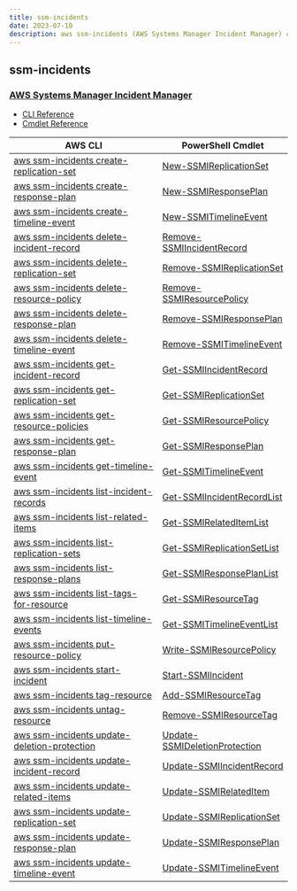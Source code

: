 ```yaml
---
title: ssm-incidents
date: 2023-07-10
description: aws ssm-incidents (AWS Systems Manager Incident Manager) command/cmdlet list.
---
```


## ssm-incidents

### [AWS Systems Manager Incident Manager](https://aws.amazon.com/systems-manager/)

* [CLI Reference](https://awscli.amazonaws.com/v2/documentation/api/latest/reference/ssm-incidents/index.html)
* [Cmdlet Reference](https://docs.aws.amazon.com/powershell/latest/reference/items/SSMIncidents_cmdlets.html)

|AWS CLI|PowerShell Cmdlet|
|----|----|
|[aws ssm-incidents create-replication-set](https://awscli.amazonaws.com/v2/documentation/api/latest/reference/ssm-incidents/create-replication-set.html)|[New-SSMIReplicationSet](https://docs.aws.amazon.com/powershell/latest/reference/items/New-SSMIReplicationSet.html)|
|[aws ssm-incidents create-response-plan](https://awscli.amazonaws.com/v2/documentation/api/latest/reference/ssm-incidents/create-response-plan.html)|[New-SSMIResponsePlan](https://docs.aws.amazon.com/powershell/latest/reference/items/New-SSMIResponsePlan.html)|
|[aws ssm-incidents create-timeline-event](https://awscli.amazonaws.com/v2/documentation/api/latest/reference/ssm-incidents/create-timeline-event.html)|[New-SSMITimelineEvent](https://docs.aws.amazon.com/powershell/latest/reference/items/New-SSMITimelineEvent.html)|
|[aws ssm-incidents delete-incident-record](https://awscli.amazonaws.com/v2/documentation/api/latest/reference/ssm-incidents/delete-incident-record.html)|[Remove-SSMIIncidentRecord](https://docs.aws.amazon.com/powershell/latest/reference/items/Remove-SSMIIncidentRecord.html)|
|[aws ssm-incidents delete-replication-set](https://awscli.amazonaws.com/v2/documentation/api/latest/reference/ssm-incidents/delete-replication-set.html)|[Remove-SSMIReplicationSet](https://docs.aws.amazon.com/powershell/latest/reference/items/Remove-SSMIReplicationSet.html)|
|[aws ssm-incidents delete-resource-policy](https://awscli.amazonaws.com/v2/documentation/api/latest/reference/ssm-incidents/delete-resource-policy.html)|[Remove-SSMIResourcePolicy](https://docs.aws.amazon.com/powershell/latest/reference/items/Remove-SSMIResourcePolicy.html)|
|[aws ssm-incidents delete-response-plan](https://awscli.amazonaws.com/v2/documentation/api/latest/reference/ssm-incidents/delete-response-plan.html)|[Remove-SSMIResponsePlan](https://docs.aws.amazon.com/powershell/latest/reference/items/Remove-SSMIResponsePlan.html)|
|[aws ssm-incidents delete-timeline-event](https://awscli.amazonaws.com/v2/documentation/api/latest/reference/ssm-incidents/delete-timeline-event.html)|[Remove-SSMITimelineEvent](https://docs.aws.amazon.com/powershell/latest/reference/items/Remove-SSMITimelineEvent.html)|
|[aws ssm-incidents get-incident-record](https://awscli.amazonaws.com/v2/documentation/api/latest/reference/ssm-incidents/get-incident-record.html)|[Get-SSMIIncidentRecord](https://docs.aws.amazon.com/powershell/latest/reference/items/Get-SSMIIncidentRecord.html)|
|[aws ssm-incidents get-replication-set](https://awscli.amazonaws.com/v2/documentation/api/latest/reference/ssm-incidents/get-replication-set.html)|[Get-SSMIReplicationSet](https://docs.aws.amazon.com/powershell/latest/reference/items/Get-SSMIReplicationSet.html)|
|[aws ssm-incidents get-resource-policies](https://awscli.amazonaws.com/v2/documentation/api/latest/reference/ssm-incidents/get-resource-policies.html)|[Get-SSMIResourcePolicy](https://docs.aws.amazon.com/powershell/latest/reference/items/Get-SSMIResourcePolicy.html)|
|[aws ssm-incidents get-response-plan](https://awscli.amazonaws.com/v2/documentation/api/latest/reference/ssm-incidents/get-response-plan.html)|[Get-SSMIResponsePlan](https://docs.aws.amazon.com/powershell/latest/reference/items/Get-SSMIResponsePlan.html)|
|[aws ssm-incidents get-timeline-event](https://awscli.amazonaws.com/v2/documentation/api/latest/reference/ssm-incidents/get-timeline-event.html)|[Get-SSMITimelineEvent](https://docs.aws.amazon.com/powershell/latest/reference/items/Get-SSMITimelineEvent.html)|
|[aws ssm-incidents list-incident-records](https://awscli.amazonaws.com/v2/documentation/api/latest/reference/ssm-incidents/list-incident-records.html)|[Get-SSMIIncidentRecordList](https://docs.aws.amazon.com/powershell/latest/reference/items/Get-SSMIIncidentRecordList.html)|
|[aws ssm-incidents list-related-items](https://awscli.amazonaws.com/v2/documentation/api/latest/reference/ssm-incidents/list-related-items.html)|[Get-SSMIRelatedItemList](https://docs.aws.amazon.com/powershell/latest/reference/items/Get-SSMIRelatedItemList.html)|
|[aws ssm-incidents list-replication-sets](https://awscli.amazonaws.com/v2/documentation/api/latest/reference/ssm-incidents/list-replication-sets.html)|[Get-SSMIReplicationSetList](https://docs.aws.amazon.com/powershell/latest/reference/items/Get-SSMIReplicationSetList.html)|
|[aws ssm-incidents list-response-plans](https://awscli.amazonaws.com/v2/documentation/api/latest/reference/ssm-incidents/list-response-plans.html)|[Get-SSMIResponsePlanList](https://docs.aws.amazon.com/powershell/latest/reference/items/Get-SSMIResponsePlanList.html)|
|[aws ssm-incidents list-tags-for-resource](https://awscli.amazonaws.com/v2/documentation/api/latest/reference/ssm-incidents/list-tags-for-resource.html)|[Get-SSMIResourceTag](https://docs.aws.amazon.com/powershell/latest/reference/items/Get-SSMIResourceTag.html)|
|[aws ssm-incidents list-timeline-events](https://awscli.amazonaws.com/v2/documentation/api/latest/reference/ssm-incidents/list-timeline-events.html)|[Get-SSMITimelineEventList](https://docs.aws.amazon.com/powershell/latest/reference/items/Get-SSMITimelineEventList.html)|
|[aws ssm-incidents put-resource-policy](https://awscli.amazonaws.com/v2/documentation/api/latest/reference/ssm-incidents/put-resource-policy.html)|[Write-SSMIResourcePolicy](https://docs.aws.amazon.com/powershell/latest/reference/items/Write-SSMIResourcePolicy.html)|
|[aws ssm-incidents start-incident](https://awscli.amazonaws.com/v2/documentation/api/latest/reference/ssm-incidents/start-incident.html)|[Start-SSMIIncident](https://docs.aws.amazon.com/powershell/latest/reference/items/Start-SSMIIncident.html)|
|[aws ssm-incidents tag-resource](https://awscli.amazonaws.com/v2/documentation/api/latest/reference/ssm-incidents/tag-resource.html)|[Add-SSMIResourceTag](https://docs.aws.amazon.com/powershell/latest/reference/items/Add-SSMIResourceTag.html)|
|[aws ssm-incidents untag-resource](https://awscli.amazonaws.com/v2/documentation/api/latest/reference/ssm-incidents/untag-resource.html)|[Remove-SSMIResourceTag](https://docs.aws.amazon.com/powershell/latest/reference/items/Remove-SSMIResourceTag.html)|
|[aws ssm-incidents update-deletion-protection](https://awscli.amazonaws.com/v2/documentation/api/latest/reference/ssm-incidents/update-deletion-protection.html)|[Update-SSMIDeletionProtection](https://docs.aws.amazon.com/powershell/latest/reference/items/Update-SSMIDeletionProtection.html)|
|[aws ssm-incidents update-incident-record](https://awscli.amazonaws.com/v2/documentation/api/latest/reference/ssm-incidents/update-incident-record.html)|[Update-SSMIIncidentRecord](https://docs.aws.amazon.com/powershell/latest/reference/items/Update-SSMIIncidentRecord.html)|
|[aws ssm-incidents update-related-items](https://awscli.amazonaws.com/v2/documentation/api/latest/reference/ssm-incidents/update-related-items.html)|[Update-SSMIRelatedItem](https://docs.aws.amazon.com/powershell/latest/reference/items/Update-SSMIRelatedItem.html)|
|[aws ssm-incidents update-replication-set](https://awscli.amazonaws.com/v2/documentation/api/latest/reference/ssm-incidents/update-replication-set.html)|[Update-SSMIReplicationSet](https://docs.aws.amazon.com/powershell/latest/reference/items/Update-SSMIReplicationSet.html)|
|[aws ssm-incidents update-response-plan](https://awscli.amazonaws.com/v2/documentation/api/latest/reference/ssm-incidents/update-response-plan.html)|[Update-SSMIResponsePlan](https://docs.aws.amazon.com/powershell/latest/reference/items/Update-SSMIResponsePlan.html)|
|[aws ssm-incidents update-timeline-event](https://awscli.amazonaws.com/v2/documentation/api/latest/reference/ssm-incidents/update-timeline-event.html)|[Update-SSMITimelineEvent](https://docs.aws.amazon.com/powershell/latest/reference/items/Update-SSMITimelineEvent.html)|

